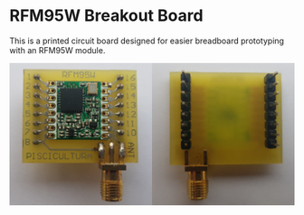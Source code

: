 # RFM95W Breakout Board

This is a printed circuit board designed for easier breadboard prototyping with an RFM95W module.

![RFM95W breakout board front and back views](images/RFM95W_Breakout_SideBySide.jpeg)
